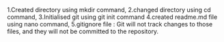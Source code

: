 1.Created directory using mkdir command, 
2.changed directory using cd command,
3.Initialised git using git init command
4.created readme.md file using nano command,
5.gitignore file : Git will not track changes to those files, and they will not be committed to the repository.
